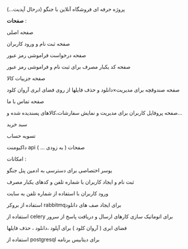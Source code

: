 پروژه حرفه ای فروشگاه آنلاین با جنگو (درحال آپدیت...)

**صفحات** :

صفحه اصلی 

صفحه ثبت نام و ورود کاربران 

صفحه درخواست فراموشی رمز عبور 

صفحه کد یکبار مصرف برای ثبت نام و فراموشی رمز عبور

صفحه جزییات کالا

صفحه صندوقچه برای مدیریت×دانلود و حذف فایلها از روی فضای ابری آروان کلود

صفحه تماس با ما 

صفحه پروفایل کاربران برای مدیریت و نمایش سفارشات،کالاهای پسندیده شده و...

سبد خرید 

تسویه حساب 

داکیومنت api صفحات ( به زودی ... )







امکانات : 

یوسر اختصاصی برای دسترسی به ادمین پنل جنگو

ثبت نام و ایجاد کاربران با شماره تلفن و کدهای یکبار مصرف

ورود کاربران با استفاده از شماره تلفن به سایت

استفاده از بروکر rabbitmqبرای ایجاد صف های دانلود

استفاده از celery برای اتوماتیک سازی کارهای ارسال و دریافت پاسخ از سرور

فضای ابری ( آروان کلود ) برای آپلود ،دانلود ، حذف فایلها

استفاده از postgresql برای دیتابیس برنامه


